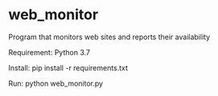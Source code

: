 # web_monitor
Program that monitors web sites and reports their availability

Requirement: Python 3.7

Install:
	pip install -r requirements.txt

Run:
	python web_monitor.py



